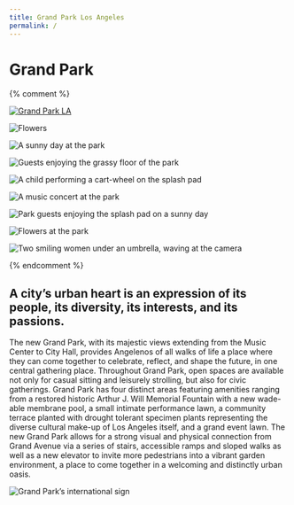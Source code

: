 ```yaml
---
title: Grand Park Los Angeles
permalink: /
---
```


Grand Park
==========

{% comment %}

[![Grand Park LA](https://grandparkla.org/wp-content/uploads/2016/12/cropped-header960-optimized.png)](https://grandparkla.org/)

![Flowers](https://grandparkla.org/wp-content/uploads/2016/12/2-optimized.jpg)

![A sunny day at the park](https://grandparkla.org/wp-content/uploads/2016/12/3-optimized.jpg)

![Guests enjoying the grassy floor of the park](https://grandparkla.org/wp-content/uploads/2016/12/4-optimized.jpg)

![A child performing a cart-wheel on the splash pad](https://grandparkla.org/wp-content/uploads/2016/12/5-optimized.jpg)

![A music concert at the park](https://grandparkla.org/wp-content/uploads/2016/12/6-optimized.jpg)

![Park guests enjoying the splash pad on a sunny day](https://grandparkla.org/wp-content/uploads/2016/12/7-optimized.jpg)

![Flowers at the park](https://grandparkla.org/wp-content/uploads/2016/12/8-optimized.jpg)

![Two smiling women under an umbrella, waving at the camera](https://grandparkla.org/wp-content/uploads/2016/12/9-optimized.jpg)

{% endcomment %}

## A city’s urban heart is an expression of its people, its diversity, its interests, and its passions.

The new Grand Park, with its majestic views extending from the Music Center to City Hall, provides Angelenos of all walks of life a place where they can come together to celebrate, reflect, and shape the future, in one central gathering place. Throughout Grand Park, open spaces are available not only for casual sitting and leisurely strolling, but also for civic gatherings. Grand Park has four distinct areas featuring amenities ranging from a restored historic Arthur J. Will Memorial Fountain with a new wade-able membrane pool, a small intimate performance lawn, a community terrace planted with drought tolerant specimen plants representing the diverse cultural make-up of Los Angeles itself, and a grand event lawn. The new Grand Park allows for a strong visual and physical connection from Grand Avenue via a series of stairs, accessible ramps and sloped walks as well as a new elevator to invite more pedestrians into a vibrant garden environment, a place to come together in a welcoming and distinctly urban oasis.

![Grand Park’s international sign](https://grandparkla.org/wp-content/uploads/2016/12/1-optimized.jpg)

